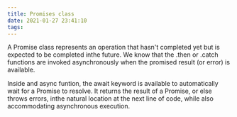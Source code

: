```yaml
---
title: Promises class
date: 2021-01-27 23:41:10
tags:
---
```


A Promise class represents an operation that hasn't completed yet but is expected to be completed inthe future. We know that the .then or .catch functions are invoked asynchronously when the promised result (or error) is available. 

Inside and async funtion, the await keyword is available to automatically wait for a Promise to resolve. It returns the result of a Promise, or else  throws errors, inthe natural location at the next line of code, while also accommodating asynchronous execution. 

